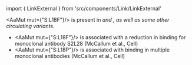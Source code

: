 import { LinkExternal } from 'src/components/Link/LinkExternal'

<AaMut mut={"S:L18F"}/> is present in <Var name="20H (Beta, V2)"/> and <Var name="20J (Gamma, V3)"/>, as well as some other circulating variants.

- <AaMut mut={"S:L18F"}/> is associated with a reduction in binding for monoclonal antibody S2L28 (<LinkExternal href="https://www.sciencedirect.com/science/article/pii/S0092867421003561">McCallum et al., Cell</LinkExternal>)
- <AaMut mut={"S:L18P"}/> is associated with binding in multiple monoclonal antibodies (<LinkExternal href="https://www.sciencedirect.com/science/article/pii/S0092867421003561">McCallum et al., Cell</LinkExternal>)